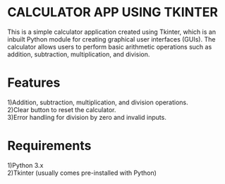 # <h1>CALCULATOR APP USING TKINTER</h1>
This is a simple calculator application created using Tkinter, which is an inbuilt Python module for creating graphical user interfaces (GUIs). The calculator allows users to perform basic arithmetic operations such as addition, subtraction, multiplication, and division.
<br>
# Features 
1)Addition, subtraction, multiplication, and division operations.<br>
2)Clear button to reset the calculator.<br>
3)Error handling for division by zero and invalid inputs.<br>

# Requirements
1)Python 3.x <br>
2)Tkinter (usually comes pre-installed with Python)<br>
